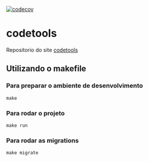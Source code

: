
[![codecov](https://codecov.io/gh/Perceu/codetools/branch/main/graph/badge.svg?token=BIRUYR3J7V)](https://codecov.io/gh/Perceu/codetools)

# codetools
Repositorio do site [codetools](https://codetools.com.br/)

## Utilizando o makefile

### Para preparar o ambiente de desenvolvimento

```shell
make
```

### Para rodar o projeto

```shell
make run
```

### Para rodar as migrations

```shell
make migrate
```
